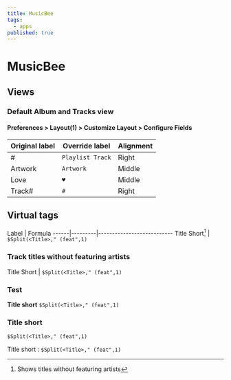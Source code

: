 ```yaml
---
title: MusicBee
tags:
  - apps
published: true
---
```


# MusicBee

## Views

### Default Album and Tracks view

#### Preferences > Layout(1) > Customize Layout > Configure Fields

Original label | Override label   | Alignment
---------------|------------------|----------
#              | `Playlist Track` | Right
Artwork        | `Artwork`        | Middle
Love           | `♥`              | Middle
Track#         | ` # `            | Right


## Virtual tags

Label | Formula 
------|---------|---------------------------
Title Short[^1] | `$Split(<Title>," (feat",1)` 


[^1]: Shows titles without featuring artists


### Track titles without featuring artists

Title Short | `$Split(<Title>," (feat",1)` 


### Test

**Title short**
`$Split(<Title>," (feat",1)` 
 
 
### Title short
 `$Split(<Title>," (feat",1)` 





Title short
: `$Split(<Title>," (feat",1)` 




